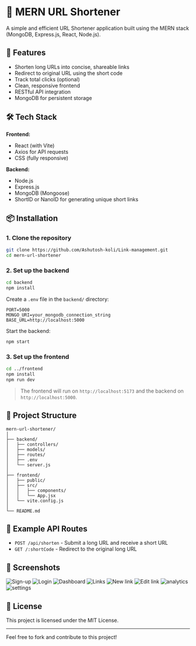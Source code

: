 # 🔗 MERN URL Shortener

A simple and efficient URL Shortener application built using the MERN stack (MongoDB, Express.js, React, Node.js).

## 🚀 Features

- Shorten long URLs into concise, shareable links
- Redirect to original URL using the short code
- Track total clicks (optional)
- Clean, responsive frontend
- RESTful API integration
- MongoDB for persistent storage

## 🛠️ Tech Stack

**Frontend:**
- React (with Vite)
- Axios for API requests
- CSS (fully responsive)

**Backend:**
- Node.js
- Express.js
- MongoDB (Mongoose)
- ShortID or NanoID for generating unique short links

## 📦 Installation

### 1. Clone the repository
```bash
git clone https://github.com/Ashutosh-koli/Link-management.git
cd mern-url-shortener
```

### 2. Set up the backend
```bash
cd backend
npm install
```

Create a `.env` file in the `backend/` directory:
```
PORT=5000
MONGO_URI=your_mongodb_connection_string
BASE_URL=http://localhost:5000
```

Start the backend:
```bash
npm start
```

### 3. Set up the frontend
```bash
cd ../frontend
npm install
npm run dev
```

> The frontend will run on `http://localhost:5173` and the backend on `http://localhost:5000`.

## 📂 Project Structure

```
mern-url-shortener/
│
├── backend/
│   ├── controllers/
│   ├── models/
│   ├── routes/
│   ├── .env
│   └── server.js
│
├── frontend/
│   ├── public/
│   ├── src/
│   │   ├── components/
│   │   └── App.jsx
│   └── vite.config.js
│
└── README.md
```

## 🧪 Example API Routes

- `POST /api/shorten` - Submit a long URL and receive a short URL
- `GET /:shortCode` - Redirect to the original long URL

## 📸 Screenshots

![Sign-up](https://github.com/user-attachments/assets/f4204185-4a11-4519-9f64-eeb19a291aef)
![Login](https://github.com/user-attachments/assets/b6d98ded-6a51-4bf9-86b1-010167835667)
![Dashboard](https://github.com/user-attachments/assets/b8d14ceb-8bc8-4fcd-b8ff-b9540b6dfad5)
![Links](https://github.com/user-attachments/assets/f269b7a4-58c0-4f78-970d-81628c04bd3a)
![New link](https://github.com/user-attachments/assets/5e98de4a-63bb-4c4a-8036-86d0362cfaaf)
![Edit link](https://github.com/user-attachments/assets/04cd3b30-fdeb-4c0b-9855-b2ae8f21d429)
![analytics](https://github.com/user-attachments/assets/5c50eb00-3733-4141-bbf1-0ad1629f4ffa)
![settings](https://github.com/user-attachments/assets/23e035ca-fcaf-4593-bfd3-0294381d8df0)


## 📃 License

This project is licensed under the MIT License.

---

Feel free to fork and contribute to this project!

